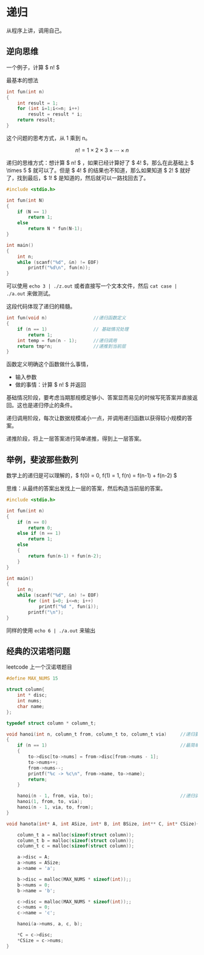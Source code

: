 
# 递归

从程序上讲，调用自己。

## 逆向思维

一个例子，计算 $ n! $

最基本的想法

```c
int fun(int n)
{
    int result = 1;
    for (int i=1;i<=n; i++)
        result = result * i;
    return result;
}
```

这个问题的思考方式，从 1 乘到 n。

$$
n! = 1 \times 2 \times 3 \times \cdots \times n
$$

递归的思维方式：想计算 $ n! $ ，如果已经计算好了 $ 4! $，那么在此基础上 $ \times 5 $ 就可以了。但是 $ 4! $ 的结果也不知道，那么如果知道 $ 2! $ 就好了，找到最后，$ 1! $ 是知道的，然后就可以一路找回去了。


```c
#include <stdio.h>

int fun(int N)
{
    if (N == 1)
        return 1;
    else
        return N * fun(N-1);
}

int main()
{
    int n;
    while (scanf("%d", &n) != EOF)
        printf("%d\n", fun(n));
}
```

可以使用 `echo 3 | ./z.out` 或者直接写一个文本文件，然后 `cat case | ./a.out` 来做测试。

这段代码体现了递归的精髓。

```c
int fun(void n)                 //递归函数定义
{
    if (n == 1)                 // 基础情况处理
        return 1;
    int temp = fun(n - 1);      //递归调用
    return tmp*n;               //递推到当前层
}
```

函数定义明确这个函数做什么事情，
- 输入参数
- 做的事情：计算 $ n! $ 并返回

基础情况阶段，要考虑当期那规模足够小、答案显而易见的时候写死答案并直接返回。这也是递归停止的条件。

递归调用阶段，每次让数据规模减小一点，并调用递归函数以获得较小规模的答案。

递推阶段，将上一层答案进行简单递推，得到上一层答案。

## 举例，斐波那些数列

数学上的递归是可以理解的，$ f(0) = 0, f(1) = 1, f(n) = f(n-1) + f(n-2) $

思维：从最终的答案出发找上一层的答案，然后构造当前层的答案。


```c
#include <stdio.h>

int fun(int n)
{
    if (n == 0)
        return 0;
    else if (n == 1)
        return 1;
    else
    {
        return fun(n-1) + fun(n-2);
    }
}

int main()
{
    int n;
    while (scanf("%d", &n) != EOF)
        for (int i=0; i<=n; i++)
            printf("%d ", fun(i));
        printf("\n");
}
```

同样的使用 `echo 6 | ./a.out` 来输出

## 经典的汉诺塔问题


leetcode 上一个汉诺塔题目

```c
#define MAX_NUMS 15

struct column{
    int * disc;
    int nums;
    char name;
};

typedef struct column * column_t;

void hanoi(int n, column_t from, column_t to, column_t via)     //递归要解决的问题
{
    if (n == 1)                                                 //最简单的情况的处理
    {
        to->disc[to->nums] = from->disc[from->nums - 1];
        to->nums++;
        from->nums--; 
        printf("%c -> %c\n", from->name, to->name);
        return;
    }

    hanoi(n - 1, from, via, to);                                //递归调用，递推到当前层
    hanoi(1, from, to, via);
    hanoi(n - 1, via, to, from);
}

void hanota(int* A, int ASize, int* B, int BSize, int** C, int* CSize){

    column_t a = malloc(sizeof(struct column));
    column_t b = malloc(sizeof(struct column));
    column_t c = malloc(sizeof(struct column));

    a->disc = A;
    a->nums = ASize;
    a->name = 'a';

    b->disc = malloc(MAX_NUMS * sizeof(int));;
    b->nums = 0;
    b->name = 'b';

    c->disc = malloc(MAX_NUMS * sizeof(int));;
    c->nums = 0;
    c->name = 'c';

    hanoi(a->nums, a, c, b);

    *C = c->disc;
    *CSize = c->nums;
}
```








